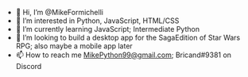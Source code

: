 - 👋 Hi, I’m @MikeFormichelli
- 👀 I’m interested in Python, JavaScript, HTML/CSS
- 🌱 I’m currently learning JavaScript; Intermediate Python
- 💞️ I’m looking to build a desktop app for the SagaEdition of Star Wars RPG; also maybe a mobile app later
- 📫 How to reach me MikePython99@gmail.com; Bricand#9381 on Discord

<!---
MikeFormichelli/MikeFormichelli is a ✨ special ✨ repository because its `README.md` (this file) appears on your GitHub profile.
You can click the Preview link to take a look at your changes.
--->

